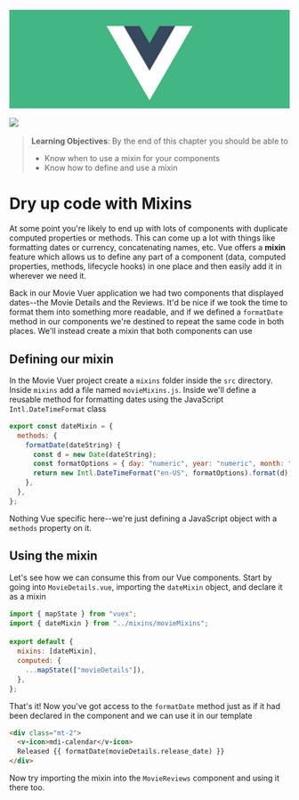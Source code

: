 ![Vue Logo](../images/banner.jpg)

[![](https://img.shields.io/badge/component-mixins-green?logo=vue.js)](https://vuejs.org/v2/guide/mixins.html)

> **Learning Objectives**: By the end of this chapter you should be able to
>
> - Know when to use a mixin for your components
> - Know how to define and use a mixin

# Dry up code with Mixins

At some point you're likely to end up with lots of components with duplicate computed properties or methods. This can come up a lot with things like formatting dates or currency, concatenating names, etc. Vue offers a **mixin** feature which allows us to define any part of a component (data, computed properties, methods, lifecycle hooks) in one place and then easily add it in wherever we need it.

Back in our Movie Vuer application we had two components that displayed dates--the Movie Details and the Reviews. It'd be nice if we took the time to format them into something more readable, and if we defined a `formatDate` method in our components we're destined to repeat the same code in both places. We'll instead create a mixin that both components can use

## Defining our mixin

In the Movie Vuer project create a `mixins` folder inside the `src` directory. Inside `mixins` add a file named `movieMixins.js`. Inside we'll define a reusable method for formatting dates using the JavaScript `Intl.DateTimeFormat` class

```js
export const dateMixin = {
  methods: {
    formatDate(dateString) {
      const d = new Date(dateString);
      const formatOptions = { day: "numeric", year: "numeric", month: "long" };
      return new Intl.DateTimeFormat("en-US", formatOptions).format(d);
    },
  },
};
```

Nothing Vue specific here--we're just defining a JavaScript object with a `methods` property on it.

## Using the mixin

Let's see how we can consume this from our Vue components. Start by going into `MovieDetails.vue`, importing the `dateMixin` object, and declare it as a mixin

```js
import { mapState } from "vuex";
import { dateMixin } from "../mixins/movieMixins";

export default {
  mixins: [dateMixin],
  computed: {
    ...mapState(["movieDetails"]),
  },
};
```

That's it! Now you've got access to the `formatDate` method just as if it had been declared in the component and we can use it in our template

```html
<div class="mt-2">
  <v-icon>mdi-calendar</v-icon>
  Released {{ formatDate(movieDetails.release_date) }}
</div>
```

Now try importing the mixin into the `MovieReviews` component and using it there too.
